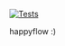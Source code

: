 [![Tests](https://github.com/andrehora/happyflow/actions/workflows/main.yml/badge.svg)](https://github.com/andrehora/happyflow/actions/workflows/main.yml)

happyflow :)